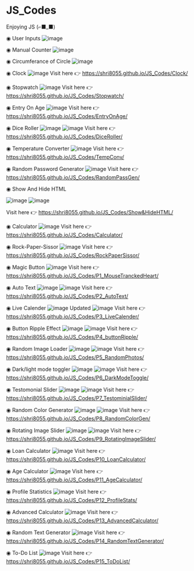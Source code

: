 # JS_Codes
Enjoying JS (⌐■_■)

◉ User Inputs
![image](https://github.com/user-attachments/assets/fc58e1e5-f35f-4411-9d2b-608b7fbfe7d0)

◉ Manual Counter
![image](https://github.com/user-attachments/assets/d721f0f9-3a16-46cb-8c77-afdeadd261a4)

◉ Circumferance of Circle
![image](https://github.com/user-attachments/assets/b0b173f0-97a7-45c9-9749-6570d4e6ea2b)

◉ Clock
![image](https://github.com/user-attachments/assets/53e57bbf-0842-47c3-ae37-387b017c9f1d)
Visit here 👉 https://shri8055.github.io/JS_Codes/Clock/

◉ Stopwatch
![image](https://github.com/user-attachments/assets/76165ba0-acf2-446b-b5a5-940d7ff24465)
Visit here 👉 https://shri8055.github.io/JS_Codes/Stopwatch/

◉ Entry On Age
![image](https://github.com/user-attachments/assets/16a38440-15ba-4aff-acbf-c54b9b85ffab)
Visit here 👉 https://shri8055.github.io/JS_Codes/EntryOnAge/

◉ Dice Roller
![image](https://github.com/user-attachments/assets/7f5876c7-8368-4b4c-9b59-f604a687a938)
![image](https://github.com/user-attachments/assets/a8d2a30e-e154-42df-99b9-c2a194887d15)
Visit here 👉 https://shri8055.github.io/JS_Codes/DiceRoller/

◉ Temperature Converter
![image](https://github.com/user-attachments/assets/98fc9ec9-948e-45bf-9326-b7070f472e06)
Visit here 👉 https://shri8055.github.io/JS_Codes/TempConv/

◉ Random Password Generator
![image](https://github.com/user-attachments/assets/3ebb1ecf-8366-4f11-b112-097ab5ef4b62)
Visit here 👉 https://shri8055.github.io/JS_Codes/RandomPassGen/

◉ Show And Hide HTML

![image](https://github.com/user-attachments/assets/6c09ad2d-fb4d-4feb-9aeb-43b3bf0843cd)
![image](https://github.com/user-attachments/assets/70dd4bb3-63c1-4f23-986d-3125ee8d163c)

Visit here 👉 https://shri8055.github.io/JS_Codes/Show&HideHTML/

◉ Calculator
![image](https://github.com/user-attachments/assets/6177c6db-5b33-40e6-b344-600f9d18ac2a)
Visit here 👉 https://shri8055.github.io/JS_Codes/Calculator/

◉ Rock-Paper-Sissor
![image](https://github.com/user-attachments/assets/852e9fcb-0e0e-495a-9b74-0ed0062a37c4)
Visit here 👉 https://shri8055.github.io/JS_Codes/RockPaperSissor/

◉ Magic Button
![image](https://github.com/user-attachments/assets/7c285320-5bad-4e94-aa58-2c85ba0cce3e)
Visit here 👉 https://shri8055.github.io/JS_Codes/P1_MouseTranckedHeart/

◉ Auto Text
![image](https://github.com/user-attachments/assets/9588e48e-7a33-449d-b23e-a4c832d39750)
![image](https://github.com/user-attachments/assets/c1b5ea45-5acb-45da-bb9c-090a571d9b9d)
Visit here 👉 https://shri8055.github.io/JS_Codes/P2_AutoText/

◉ Live Calender
![image](https://github.com/user-attachments/assets/0c56a95d-64d8-433d-8db6-30b086628a17)
Updated
![image](https://github.com/user-attachments/assets/9f3c67b8-7d01-470e-9bf9-b999cc3be322)
Visit here 👉 https://shri8055.github.io/JS_Codes/P3_LiveCalender/

◉ Button Ripple Effect
![image](https://github.com/user-attachments/assets/7d105726-5fd3-41bb-9bfa-1a77e4a94bc6)
![image](https://github.com/user-attachments/assets/1d9255e0-6268-4f03-b094-0148b7ffe17b)
Visit here 👉 https://shri8055.github.io/JS_Codes/P4_buttonRipple/

◉ Random Image Loader
![image](https://github.com/user-attachments/assets/0574248c-6e78-416e-ae11-0ddc4c476a68)
![image](https://github.com/user-attachments/assets/70018ae9-413b-41a9-a95e-9bb82730cd38)
Visit here 👉 https://shri8055.github.io/JS_Codes/P5_RandomPhotos/

◉ Dark/light mode toggler
![image](https://github.com/user-attachments/assets/302d4bb9-ffd8-4a0d-9a3a-9c51834170ba)
![image](https://github.com/user-attachments/assets/385802bd-be07-4228-9db9-fe9dd2d5aac9)
Visit here 👉 https://shri8055.github.io/JS_Codes/P6_DarkModeToggle/

◉ Testomonial Slider
![image](https://github.com/user-attachments/assets/c5c05fbd-0a51-4d84-8ec3-acc998a9117c)
![image](https://github.com/user-attachments/assets/d13a6444-21a7-4bf9-bb64-64b25ced3e7b)
Visit here 👉 https://shri8055.github.io/JS_Codes/P7_TestominialSlider/

◉ Random Color Generator
![image](https://github.com/user-attachments/assets/7aaaffd5-5131-4d51-8841-7743c3d3d852)
![image](https://github.com/user-attachments/assets/61fc0cf0-cf30-4496-8f2e-22562e3ae174)
Visit here 👉 https://shri8055.github.io/JS_Codes/P8_RandomColorGen/

◉ Rotating Image Slider
![image](https://github.com/user-attachments/assets/ae8ac079-5f96-44dd-93ba-b2e8064545bd)
![image](https://github.com/user-attachments/assets/b71493b0-3e23-4083-bcca-a6058ba071aa)
Visit here 👉 https://shri8055.github.io/JS_Codes/P9_RotatingImageSlider/

◉ Loan Calculator
![image](https://github.com/user-attachments/assets/e12f7e2f-270e-4bf5-bf23-379690cf2cfe)
Visit here 👉 https://shri8055.github.io/JS_Codes/P10_LoanCalculator/

◉ Age Calculator
![image](https://github.com/user-attachments/assets/8064991a-dcee-4a98-8155-babe54999ebc)
Visit here 👉 https://shri8055.github.io/JS_Codes/P11_AgeCalculator/

◉ Profile Statistics
![image](https://github.com/user-attachments/assets/a7ee5429-1230-4ee4-8023-299dc5bce380)
Visit here 👉 https://shri8055.github.io/JS_Codes/P12_ProfileStats/

◉ Advanced Calculator
![image](https://github.com/user-attachments/assets/236ed0e2-679b-439d-955f-817c2b3bc92b)
Visit here 👉 https://shri8055.github.io/JS_Codes/P13_AdvancedCalculator/

◉ Random Text Generator
![image](https://github.com/user-attachments/assets/0ab34259-248b-45b5-8dc3-7a635df3474a)
Visit here 👉 https://shri8055.github.io/JS_Codes/P14_RandomTextGenerator/

◉ To-Do List
![image](https://github.com/user-attachments/assets/25aa79c4-bf57-4eb9-8a23-9c098f5553d8)
Visit here 👉 https://shri8055.github.io/JS_Codes/P15_ToDoList/



